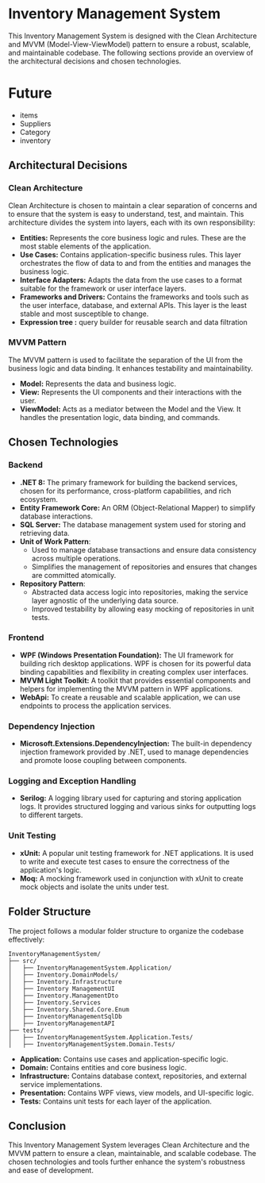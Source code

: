 
# Inventory Management System

This Inventory Management System is designed with the Clean Architecture and MVVM (Model-View-ViewModel) pattern to ensure a robust, scalable, and maintainable codebase. 
The following sections provide an overview of the architectural decisions and chosen technologies.
# Future
- items
- Suppliers
- Category
- inventory
## Architectural Decisions

### Clean Architecture
Clean Architecture is chosen to maintain a clear separation of concerns and to ensure that the system is easy to understand, test, and maintain. This architecture divides the system into layers, each with its own responsibility:
- **Entities:** Represents the core business logic and rules. These are the most stable elements of the application.
- **Use Cases:** Contains application-specific business rules. This layer orchestrates the flow of data to and from the entities and manages the business logic.
- **Interface Adapters:** Adapts the data from the use cases to a format suitable for the framework or user interface layers.
- **Frameworks and Drivers:** Contains the frameworks and tools such as the user interface, database, and external APIs. This layer is the least stable and most susceptible to change.
- **Expression tree :** query builder for reusable search and data filtration 

### MVVM Pattern
The MVVM pattern is used to facilitate the separation of the UI from the business logic and data binding. It enhances testability and maintainability.
- **Model:** Represents the data and business logic.
- **View:** Represents the UI components and their interactions with the user.
- **ViewModel:** Acts as a mediator between the Model and the View. It handles the presentation logic, data binding, and commands.

## Chosen Technologies

### Backend
- **.NET 8:** The primary framework for building the backend services, chosen for its performance, cross-platform capabilities, and rich ecosystem.
- **Entity Framework Core:** An ORM (Object-Relational Mapper) to simplify database interactions.
- **SQL Server:** The database management system used for storing and retrieving data.
-  **Unit of Work Pattern**:
   - Used to manage database transactions and ensure data consistency across multiple operations.
   - Simplifies the management of repositories and ensures that changes are committed atomically.
- **Repository Pattern**:
   - Abstracted data access logic into repositories, making the service layer agnostic of the underlying data source.
   - Improved testability by allowing easy mocking of repositories in unit tests.



### Frontend
- **WPF (Windows Presentation Foundation):** The UI framework for building rich desktop applications. WPF is chosen for its powerful data binding capabilities and flexibility in creating complex user interfaces.
- **MVVM Light Toolkit:** A toolkit that provides essential components and helpers for implementing the MVVM pattern in WPF applications.
- **WebApi:** To create a reusable and scalable application, we can use endpoints to process the application services.

### Dependency Injection
- **Microsoft.Extensions.DependencyInjection:** The built-in dependency injection framework provided by .NET, used to manage dependencies and promote loose coupling between components.

### Logging and Exception Handling
- **Serilog:** A logging library used for capturing and storing application logs. It provides structured logging and various sinks for outputting logs to different targets.

### Unit Testing
- **xUnit:** A popular unit testing framework for .NET applications. It is used to write and execute test cases to ensure the correctness of the application's logic.
- **Moq:** A mocking framework used in conjunction with xUnit to create mock objects and isolate the units under test.

## Folder Structure

The project follows a modular folder structure to organize the codebase effectively:

```
InventoryManagementSystem/
├── src/
│   ├── InventoryManagementSystem.Application/
│   ├── Inventory.DomainModels/
│   ├── Inventory.Infrastructure
│   ├── Inventory ManagementUI
│   ├── Inventory.ManagementDto
│   ├── Inventory.Services
│   ├── Inventory.Shared.Core.Enum
│   ├── InventoryManagementSqlDb
│   ├── InventoryManagementAPI
├── tests/
│   ├── InventoryManagementSystem.Application.Tests/
│   ├── InventoryManagementSystem.Domain.Tests/

```

- **Application:** Contains use cases and application-specific logic.
- **Domain:** Contains entities and core business logic.
- **Infrastructure:** Contains database context, repositories, and external service implementations.
- **Presentation:** Contains WPF views, view models, and UI-specific logic.
- **Tests:** Contains unit tests for each layer of the application.


## Conclusion

This Inventory Management System leverages Clean Architecture and the MVVM pattern to ensure a clean, maintainable, and scalable codebase. The chosen technologies and tools further enhance the system's robustness and ease of development.



